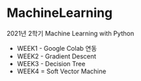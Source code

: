 # MachineLearning
2021년 2학기 Machine Learning with Python

- WEEK1 - Google Colab 연동
- WEEK2 - Gradient Descent
- WEEK3 - Decision Tree
- WEEK4 = Soft Vector Machine
